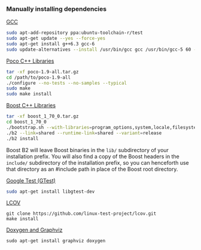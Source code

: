 
### Manually installing dependencies

[GCC](https://gcc.gnu.org/gcc-6/changes.html)

```bash
sudo apt-add-repository ppa:ubuntu-toolchain-r/test  
sudo apt-get update --yes --force-yes  
sudo apt-get install g++6.3 gcc-6
sudo update-alternatives --install /usr/bin/gcc gcc /usr/bin/gcc-5 60 --slave /usr/bin/g++ g++ /usr/bin/g++-5
```

[Poco C++ Libraries](https://pocoproject.org/releases/poco-1.9.0/poco-1.9.0-all.tar.gz)

```bash
tar -xf poco-1.9-all.tar.gz  
cd /path/to/poco-1.9-all  
./configure --no-tests --no-samples --typical  
sudo make
sudo make install 
```

[Boost C++ Libraries](https://www.boost.org/users/history/version_1_70_0.html)

```bash
tar -xf boost_1_70_0.tar.gz  
cd boost_1_70_0  
./bootstrap.sh --with-libraries=program_options,system,locale,filesystem,chrono,thread
./b2 --link=shared --runtime-link=shared --variant=release
./b2 install
```

Boost B2 will leave Boost binaries in the ```lib/``` subdirectory of your installation prefix.
You will also find a copy of the Boost headers in the ```include/``` subdirectory of the installation prefix,
so you can henceforth use that directory as an #include path in place of the Boost root directory.

[Google Test (GTest)](https://github.com/google/googletest)

```bash
sudo apt-get install libgtest-dev
```

[LCOV](https://github.com/linux-test-project/lcov)

```
git clone https://github.com/linux-test-project/lcov.git
make install
```

[Doxygen and Graphviz](https://www.doxygen.nl/index.html)

```
sudo apt-get install graphviz doxygen
```
